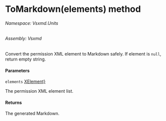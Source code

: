 <a name='M-Vsxmd-Units-PermissionUnit-ToMarkdown-System-Collections-Generic-IEnumerable{System-Xml-Linq-XElement}-'></a>
# ToMarkdown(elements) method

###### Namespace:  Vsxmd.Units

###### Assembly:  Vsxmd

Convert the permission XML element to Markdown safely.
If element is `null`, return empty string.

#### Parameters

`elements`  [XElement}](https://docs.microsoft.com/dotnet/api/System.Collections.Generic.IEnumerable)  

The permission XML element list.

#### Returns





The generated Markdown.

